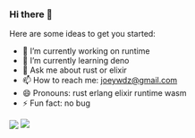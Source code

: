 ### Hi there 👋


Here are some ideas to get you started:

- 🔭 I’m currently working on runtime
- 🌱 I’m currently learning deno
- 💬 Ask me about rust or elixir
- 📫 How to reach me: joeywdz@gmail.com
- 😄 Pronouns: rust erlang elixir runtime wasm
- ⚡ Fun fact: no bug

<p>
<img align="center" src="https://github-readme-stats.vercel.app/api?username=josephbennet&show_icons=true&hide_title=true&hide_rank=true&hide=issues&count_private=false&disable_animations=true"/>
<img align="top" src="https://github-readme-stats.vercel.app/api/top-langs/?username=josephbennet&layout=compact&langs_count=4&hide=javascript,html,css"/>
</p>


<!--
**josephbennet/josephbennet** is a ✨ _special_ ✨ repository because its `README.md` (this file) appears on your GitHub profile.

Here are some ideas to get you started:

- 🔭 I’m currently working on ...
- 🌱 I’m currently learning ...
- 👯 I’m looking to collaborate on ...
- 🤔 I’m looking for help with ...
- 💬 Ask me about ...
- 📫 How to reach me: ...
- 😄 Pronouns: ...
- ⚡ Fun fact: ...
-->
